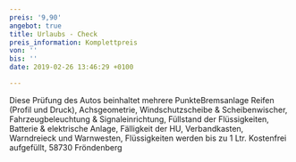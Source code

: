 ```yaml
---
preis: '9,90'
angebot: true
title: Urlaubs - Check
preis_information: Komplettpreis
von: ''
bis: ''
date: 2019-02-26 13:46:29 +0100

---
```

Diese Prüfung des Autos beinhaltet mehrere PunkteBremsanlage Reifen (Profil und Druck), Achsgeometrie, Windschutzscheibe & Scheibenwischer, Fahrzeugbeleuchtung & Signaleinrichtung, Füllstand der Flüssigkeiten, Batterie & elektrische Anlage, Fälligkeit der HU, Verbandkasten, Warndreieck und Warnwesten, Flüssigkeiten werden bis zu 1 Ltr. Kostenfrei aufgefüllt, 58730 Fröndenberg